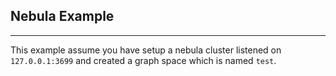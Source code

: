 
## Nebula Example

***

This example assume you have setup a nebula cluster listened on `127.0.0.1:3699` and created a graph space which is named `test`.
